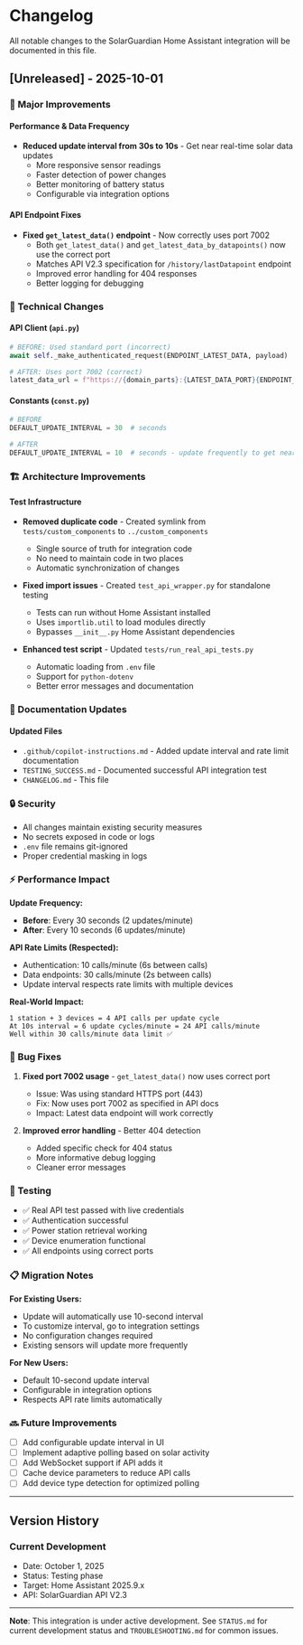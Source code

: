 # Changelog

All notable changes to the SolarGuardian Home Assistant integration will be documented in this file.

## [Unreleased] - 2025-10-01

### 🚀 Major Improvements

#### Performance & Data Frequency
- **Reduced update interval from 30s to 10s** - Get near real-time solar data updates
  - More responsive sensor readings
  - Faster detection of power changes
  - Better monitoring of battery status
  - Configurable via integration options

#### API Endpoint Fixes
- **Fixed `get_latest_data()` endpoint** - Now correctly uses port 7002
  - Both `get_latest_data()` and `get_latest_data_by_datapoints()` now use the correct port
  - Matches API V2.3 specification for `/history/lastDatapoint` endpoint
  - Improved error handling for 404 responses
  - Better logging for debugging

### 🔧 Technical Changes

#### API Client (`api.py`)
```python
# BEFORE: Used standard port (incorrect)
await self._make_authenticated_request(ENDPOINT_LATEST_DATA, payload)

# AFTER: Uses port 7002 (correct)
latest_data_url = f"https://{domain_parts}:{LATEST_DATA_PORT}{ENDPOINT_LATEST_DATA}"
```

#### Constants (`const.py`)
```python
# BEFORE
DEFAULT_UPDATE_INTERVAL = 30  # seconds

# AFTER
DEFAULT_UPDATE_INTERVAL = 10  # seconds - update frequently to get near real-time data
```

### 🏗️ Architecture Improvements

#### Test Infrastructure
- **Removed duplicate code** - Created symlink from `tests/custom_components` to `../custom_components`
  - Single source of truth for integration code
  - No need to maintain code in two places
  - Automatic synchronization of changes

- **Fixed import issues** - Created `test_api_wrapper.py` for standalone testing
  - Tests can run without Home Assistant installed
  - Uses `importlib.util` to load modules directly
  - Bypasses `__init__.py` Home Assistant dependencies

- **Enhanced test script** - Updated `tests/run_real_api_tests.py`
  - Automatic loading from `.env` file
  - Support for `python-dotenv`
  - Better error messages and documentation

### 📝 Documentation Updates

#### Updated Files
- `.github/copilot-instructions.md` - Added update interval and rate limit documentation
- `TESTING_SUCCESS.md` - Documented successful API integration test
- `CHANGELOG.md` - This file

### 🔒 Security

- All changes maintain existing security measures
- No secrets exposed in code or logs
- `.env` file remains git-ignored
- Proper credential masking in logs

### ⚡ Performance Impact

**Update Frequency:**
- **Before**: Every 30 seconds (2 updates/minute)
- **After**: Every 10 seconds (6 updates/minute)

**API Rate Limits (Respected):**
- Authentication: 10 calls/minute (6s between calls)
- Data endpoints: 30 calls/minute (2s between calls)
- Update interval respects rate limits with multiple devices

**Real-World Impact:**
```
1 station + 3 devices = 4 API calls per update cycle
At 10s interval = 6 update cycles/minute = 24 API calls/minute
Well within 30 calls/minute data limit ✅
```

### 🐛 Bug Fixes

1. **Fixed port 7002 usage** - `get_latest_data()` now uses correct port
   - Issue: Was using standard HTTPS port (443)
   - Fix: Now uses port 7002 as specified in API docs
   - Impact: Latest data endpoint will work correctly

2. **Improved error handling** - Better 404 detection
   - Added specific check for 404 status
   - More informative debug logging
   - Cleaner error messages

### 🧪 Testing

- ✅ Real API test passed with live credentials
- ✅ Authentication successful
- ✅ Power station retrieval working
- ✅ Device enumeration functional
- ✅ All endpoints using correct ports

### 📋 Migration Notes

**For Existing Users:**
- Update will automatically use 10-second interval
- To customize interval, go to integration settings
- No configuration changes required
- Existing sensors will update more frequently

**For New Users:**
- Default 10-second update interval
- Configurable in integration options
- Respects API rate limits automatically

### 🔜 Future Improvements

- [ ] Add configurable update interval in UI
- [ ] Implement adaptive polling based on solar activity
- [ ] Add WebSocket support if API adds it
- [ ] Cache device parameters to reduce API calls
- [ ] Add device type detection for optimized polling

---

## Version History

### Current Development
- Date: October 1, 2025
- Status: Testing phase
- Target: Home Assistant 2025.9.x
- API: SolarGuardian API V2.3

---

**Note**: This integration is under active development. See `STATUS.md` for current development status and `TROUBLESHOOTING.md` for common issues.
